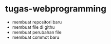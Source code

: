 # tugas-webprogramming
- membuat repositori baru
- membuat file di githu
- membuat perubahan file
- membuat commot baru

